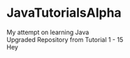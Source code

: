 # JavaTutorialsAlpha
My attempt on learning Java
<br />Upgraded Repository from Tutorial 1 - 15<br /> 
Hey 
